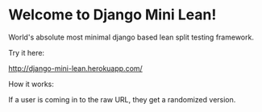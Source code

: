 Welcome to Django Mini Lean!
============================

World's absolute most minimal django based lean split testing framework.

Try it here:

http://django-mini-lean.herokuapp.com/

How it works:

If a user is coming in to the raw URL, they get a randomized version.

